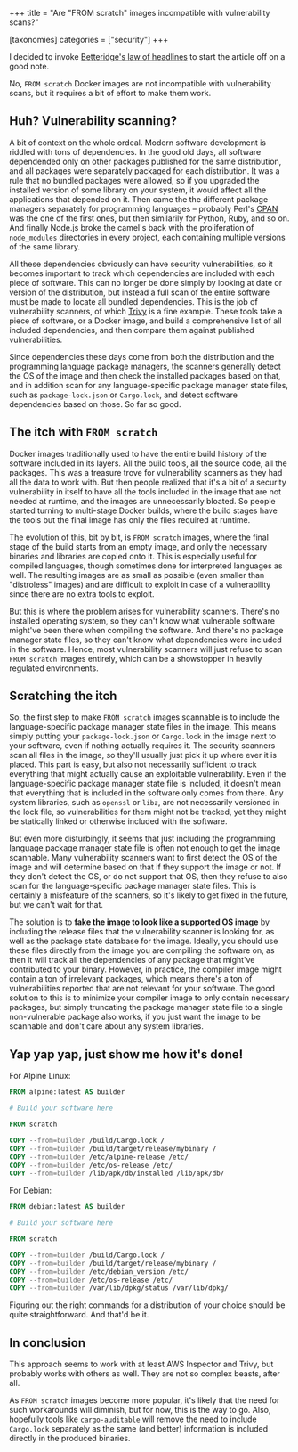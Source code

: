 +++
title = "Are \"FROM scratch\" images incompatible with vulnerability scans?"

[taxonomies]
categories = ["security"]
+++

I decided to invoke [Betteridge's law of headlines](https://en.wikipedia.org/wiki/Betteridge%27s_law_of_headlines) to start the article off on a good note.

No, `FROM scratch` Docker images are not incompatible with vulnerability scans, but it requires a bit of effort to make them work.

## Huh? Vulnerability scanning?

A bit of context on the whole ordeal. Modern software development is riddled with tons of dependencies. In the good old days, all software dependended only on other packages published for the same distribution, and all packages were separately packaged for each distribution. It was a rule that no bundled packages were allowed, so if you upgraded the installed version of some library on your system, it would affect all the applications that depended on it. Then came the the different package managers separately for programming languages – probably Perl's [CPAN](https://www.cpan.org/) was the one of the first ones, but then similarily for Python, Ruby, and so on. And finally Node.js broke the camel's back with the proliferation of `node_modules` directories in every project, each containing multiple versions of the same library.

All these dependencies obviously can have security vulnerabilities, so it becomes important to track which dependencies are included with each piece of software. This can no longer be done simply by looking at date or version of the distribution, but instead a full scan of the entire software must be made to locate all bundled dependencies. This is the job of vulnerability scanners, of which [Trivy](https://github.com/aquasecurity/trivy) is a fine example. These tools take a piece of software, or a Docker image, and build a comprehensive list of all included dependencies, and then compare them against published vulnerabilities.

Since dependencies these days come from both the distribution and the programming language package managers, the scanners generally detect the OS of the image and then check the installed packages based on that, and in addition scan for any language-specific package manager state files, such as `package-lock.json` or `Cargo.lock`, and detect software dependencies based on those. So far so good.

## The itch with `FROM scratch`

Docker images traditionally used to have the entire build history of the software included in its layers. All the build tools, all the source code, all the packages. This was a treasure trove for vulnerability scanners as they had all the data to work with. But then people realized that it's a bit of a security vulnerability in itself to have all the tools included in the image that are not needed at runtime, and the images are unnecessarily bloated. So people started turning to multi-stage Docker builds, where the build stages have the tools but the final image has only the files required at runtime.

The evolution of this, bit by bit, is `FROM scratch` images, where the final stage of the build starts from an empty image, and only the necessary binaries and libraries are copied onto it. This is especially useful for compiled languages, though sometimes done for interpreted languages as well. The resulting images are as small as possible (even smaller than "distroless" images) and are difficult to exploit in case of a vulnerability since there are no extra tools to exploit.

But this is where the problem arises for vulnerability scanners. There's no installed operating system, so they can't know what vulnerable software might've been there when compiling the software. And there's no package manager state files, so they can't know what dependencies were included in the software. Hence, most vulnerability scanners will just refuse to scan `FROM scratch` images entirely, which can be a showstopper in heavily regulated environments.

## Scratching the itch

So, the first step to make `FROM scratch` images scannable is to include the language-specific package manager state files in the image. This means simply putting your `package-lock.json` or `Cargo.lock` in the image next to your software, even if nothing actually requires it. The security scanners scan all files in the image, so they'll usually just pick it up where ever it is placed. This part is easy, but also not necessarily sufficient to track everything that might actually cause an exploitable vulnerability. Even if the language-specific package manager state file is included, it doesn't mean that everything that is included in the software only comes from there. Any system libraries, such as `openssl` or `libz`, are not necessarily versioned in the lock file, so vulnerabilities for them might not be tracked, yet they might be statically linked or otherwise included with the software.

But even more disturbingly, it seems that just including the programming language package manager state file is often not enough to get the image scannable. Many vulnerability scanners want to first detect the OS of the image and will determine based on that if they support the image or not. If they don't detect the OS, or do not support that OS, then they refuse to also scan for the language-specific package manager state files. This is certainly a misfeature of the scanners, so it's likely to get fixed in the future, but we can't wait for that.

The solution is to **fake the image to look like a supported OS image** by including the release files that the vulnerability scanner is looking for, as well as the package state database for the image. Ideally, you should use these files directly from the image you are compiling the software on, as then it will track all the dependencies of any package that might've contributed to your binary. However, in practice, the compiler image might contain a ton of irrelevant packages, which means there's a ton of vulnerabilities reported that are not relevant for your software. The good solution to this is to minimize your compiler image to only contain necessary packages, but simply truncating the package manager state file to a single non-vulnerable package also works, if you just want the image to be scannable and don't care about any system libraries.

## Yap yap yap, just show me how it's done!

For Alpine Linux:

```Dockerfile
FROM alpine:latest AS builder

# Build your software here

FROM scratch

COPY --from=builder /build/Cargo.lock /
COPY --from=builder /build/target/release/mybinary /
COPY --from=builder /etc/alpine-release /etc/
COPY --from=builder /etc/os-release /etc/
COPY --from=builder /lib/apk/db/installed /lib/apk/db/
```

For Debian:

```Dockerfile
FROM debian:latest AS builder

# Build your software here

FROM scratch

COPY --from=builder /build/Cargo.lock /
COPY --from=builder /build/target/release/mybinary /
COPY --from=builder /etc/debian_version /etc/
COPY --from=builder /etc/os-release /etc/
COPY --from=builder /var/lib/dpkg/status /var/lib/dpkg/
```

Figuring out the right commands for a distribution of your choice should be quite straightforward. And that'd be it.

## In conclusion

This approach seems to work with at least AWS Inspector and Trivy, but probably works with others as well. They are not so complex beasts, after all.

As `FROM scratch` images become more popular, it's likely that the need for such workarounds will diminish, but for now, this is the way to go. Also, hopefully tools like [`cargo-auditable`](https://github.com/rust-secure-code/cargo-auditable) will remove the need to include `Cargo.lock` separately as the same (and better) information is included directly in the produced binaries.
